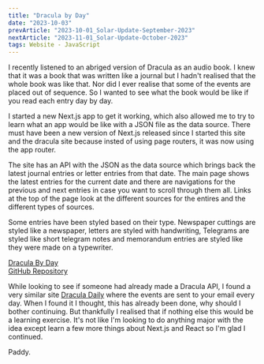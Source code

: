```yaml
---
title: "Dracula by Day"
date: "2023-10-03"
prevArticle: "2023-10-01_Solar-Update-September-2023"
nextArticle: "2023-11-01_Solar-Update-October-2023"
tags: Website - JavaScript
---
```


I recently listened to an abriged version of Dracula as an audio book. I knew that it was a book that was written like a journal but I hadn't realised that the whole book was like that. Nor did I ever realise that some of the events are placed out of sequence. So I wanted to see what the book would be like if you read each entry day by day.

I started a new Next.js app to get it working, which also allowed me to try to learn what an app would be like with a JSON file as the data source. There must have been a new version of Next.js released since I started this site and the dracula site because insted of using page routers, it was now using the app router.

The site has an API with the JSON as the data source which brings back the latest journal entries or letter entries from that date. The main page shows the latest entries for the current date and there are navigations for the previous and next entries in case you want to scroll through them all. Links at the top of the page look at the different sources for the entires and the different types of sources.

Some entries have been styled based on their type. Newspaper cuttings are styled like a newspaper, letters are styled with handwriting, Telegrams are styled like short telegram notes and memorandum entries are styled like they were made on a typewriter.

[Dracula By Day](https://dracula-by-day.vercel.app/)  
[GitHub Repository](https://github.com/paddyfed/dracula-by-day)

While looking to see if someone had already made a Dracula API, I found a very similar site [Dracula Daily](https://draculadaily.substack.com/) where the events are sent to your email every day. When I found it I thought, this has already been done, why should I bother continuing. But thankfully I realised that if nothing else this would be a learning exercise. It's not like I'm looking to do anything major with the idea except learn a few more things about Next.js and React so I'm glad I continued.

Paddy.
